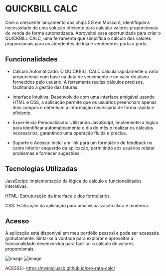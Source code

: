 <h1>QUICKBILL CALC</h1>

Com o crescente lançamento dos chips 5G em Mossoró, identifiquei a necessidade de uma solução eficiente para calcular valores proporcionais de venda de forma automatizada. Aproveitei essa oportunidade para criar o QUICKBILL CALC, uma ferramenta que simplifica o cálculo dos valores proporcionais para os atendentes de loja e vendedores porta a porta.

<h2>Funcionalidades</h2>

 - Cálculo Automatizado: O QUICKBILL CALC calcula rapidamente o valor proporcional com base na data de vencimento e no valor do plano fornecidos pelo usuário. A ferramenta realiza cálculos precisos, facilitando a gestão das faturas.

 - Interface Intuitiva: Desenvolvido com uma interface amigável usando HTML e CSS, a aplicação permite que os usuários preencham apenas dois campos e obtenham a informação necessária de forma rápida e eficiente.

 - Experiência Personalizada: Utilizando JavaScript, implementei a lógica para identificar automaticamente o dia do mês e realizar os cálculos necessários, garantindo uma operação fluida e precisa.

 - Suporte e Acesso: Incluí um link para um formulário de feedback no canto inferior esquerdo da aplicação, permitindo aos usuários relatar problemas e fornecer sugestões.

<h2>Tecnologias Utilizadas</h2>

JavaScript: Implementação da lógica de cálculo e funcionalidades interativas.

HTML: Estruturação da interface e dos formulários.

CSS: Estilização da aplicação para uma visualização clara e moderna.

<h2>Acesso</h2>
A aplicação está disponível em meu portfólio pessoal e pode ser acessada gratuitamente. Sinta-se à vontade para explorar e aproveitar a funcionalidade desenvolvida para facilitar o cálculo de valores proporcionais.

![image](https://github.com/user-attachments/assets/c3e5c833-26b4-4c41-a27d-7273532d7e3a)
![image](https://github.com/user-attachments/assets/8d8d8294-4a01-40c4-a9f9-5d07df83996e)

ACESSE> https://mviniciussb.github.io/pro-rata-calc/

